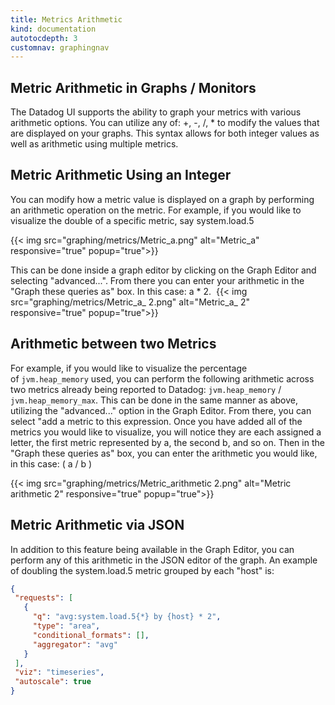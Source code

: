 ```yaml
---
title: Metrics Arithmetic
kind: documentation
autotocdepth: 3
customnav: graphingnav
---
```


## Metric Arithmetic in Graphs / Monitors

The Datadog UI supports the ability to graph your metrics with various arithmetic options. You can utilize any of: +, -, /, * to modify the values that are displayed on your graphs. This syntax allows for both integer values as well as arithmetic using multiple metrics.

## Metric Arithmetic Using an Integer

You can modify how a metric value is displayed on a graph by performing an arithmetic operation on the metric. For example, if you would like to visualize the double of a specific metric, say system.load.5

{{< img src="graphing/metrics/Metric_a.png" alt="Metric_a" responsive="true" popup="true">}}

This can be done inside a graph editor by clicking on the Graph Editor and selecting "advanced...". From there you can enter your arithmetic in the "Graph these queries as" box. In this case: a * 2. 
{{< img src="graphing/metrics/Metric_a_ 2.png" alt="Metric_a_ 2" responsive="true" popup="true">}}

## Arithmetic between two Metrics

For example, if you would like to visualize the percentage of `jvm.heap_memory` used, you can perform the following arithmetic across two metrics already being reported to Datadog: `jvm.heap_memory` / `jvm.heap_memory_max`. This can be done in the same manner as above, utilizing the "advanced..." option in the Graph Editor. From there, you can select "add a metric to this expression. Once you have added all of the metrics you would like to visualize, you will notice they are each assigned a letter, the first metric represented by a, the second b, and so on. Then in the "Graph these queries as" box, you can enter the arithmetic you would like, in this case: ( a / b )

{{< img src="graphing/metrics/Metric_arithmetic 2.png" alt="Metric arithmetic 2" responsive="true" popup="true">}}

## Metric Arithmetic via JSON

In addition to this feature being available in the Graph Editor, you can perform any of this arithmetic in the JSON editor of the graph. An example of doubling the system.load.5 metric grouped by each "host" is:

```json
{
 "requests": [
   {
     "q": "avg:system.load.5{*} by {host} * 2",
     "type": "area",
     "conditional_formats": [],
     "aggregator": "avg"
   }
 ],
 "viz": "timeseries",
 "autoscale": true
}
```